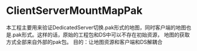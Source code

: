 # ClientServerMountMapPak
本工程主要用来验证DedicatedServer切换.pak形式的地图，同时客户端的地图也是.pak形式。这样的话，原始的工程包和DS中可以不存在初始资源，
地图的获取方式全部来自外部的pak包。
目的：让地图资源和客户端和DS解耦合
